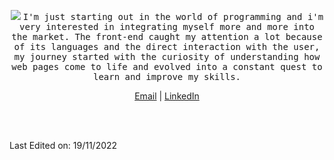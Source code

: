 <p align="center">
  <img src="https://img.icons8.com/color/26/000000/github-2.png%22/%3E
  <br><br>
  <samp>
    I'm Raul. Junior JS, HTML and CSS Developer from Brazil. Currently developer at IBCMED.
  </samp>
</p>

  </br>

<p align="center">
  <samp>
  I'm just starting out in the world of programming and i'm very interested in integrating myself more and more into the market. The front-end caught my attention a lot because of its languages ​​and the direct interaction with the user, my journey started with the curiosity of understanding how web pages come to life and evolved into a constant quest to learn and improve my skills.
 <samp>
</p>

<p align="center">
<a href="mailto:raul_duval@hotmail.com">Email</a> | <a href="https://www.linkedin.com/in/raul-oliveira-duval-622308194/">LinkedIn</a>
</p>

<br/>
<br/>

Last Edited on: 19/11/2022
